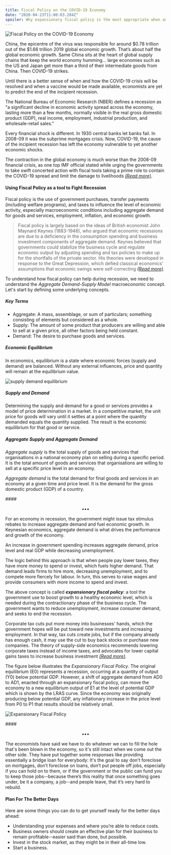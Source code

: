```yaml
---
title: Fiscal Policy on the COVID-19 Economy
date: "2020-04-23T11:00:03.284Z"
spoiler: Why expansionary fiscal policy is the most appropriate when an economy is in recession and producing below its potential GDP.
---
```


![Fiscal Policy on the COVID-19 Economy](https://www.dropbox.com/s/q2wy56hjl88h6gv/social-distancing.jpg?raw=1)

China, the epicentre of the virus was responsible for around $0.78 trillion out of the $1.66 trillion 2019 global economic growth. That’s about half the global economic growth. Same China sits at the heart of global supply chains that keep the world economy humming... large economies such as the US and Japan get more than a third of their intermediate goods from China. Then COVID-19 strikes.

Until there is a better sense of when and how the COVID-19 crisis will be resolved and when a vaccine would be made available, economists are yet to predict the end of the incipient recession.

The National Bureau of Economic Research (NBER) defines a recession as "a significant decline in economic activity spread across the economy, lasting more than a few months, normally visible in the real gross domestic product (GDP), real income, employment, industrial production, and wholesale-retail sales."

Every financial shock is different. In 1930 central banks let banks fail. In 2008-09 it was the subprime mortgages crisis. Now, COVID-19, the cause of the incipient recession has left the economy vulnerable to yet another economic shocks. 

The contraction in the global economy is much worse than the 2008-09 financial crisis, as one top IMF official stated while urging the governments to take swift concerted action with fiscal tools taking a prime role to contain the COVID-19 spread and limit the damage to livelihoods <a href="https://economictimes.indiatimes.com/news/international/world-news/covid-19-pandemic-worse-than-2008-09- financial-crisis-imf/articleshow/75161296.cms?utmsource=contentofinterest&utm_medium=text&utm_campaign=cppst" target="_blank" class="read-more">_(Read more)_</a>.

#### Using Fiscal Policy as a tool to Fight Recession

Fiscal policy is the use of government purchases, transfer payments (including welfare programs), and taxes to influence the level of economic activity, especially macroeconomic conditions including aggregate demand for goods and services, employment, inflation, and economic growth.

>Fiscal policy is largely based on the ideas of British economist John Maynard Keynes (1883-1946), who argued that economic recessions are due to a deficiency in the consumption spending and business investment components of aggregate demand. Keynes believed that governments could stabilize the business cycle and regulate economic output by adjusting spending and tax policies to make up for the shortfalls of the private sector. His theories were developed in response to the Great Depression, which defied classical economics' assumptions that economic swings were self-correcting <a href="https://www.investopedia.com/terms/f/fiscalpolicy.asp" target="_blank" class="read-more">_(Read more)_</a>.

To understand how fiscal policy can help during recession, we need to understand the _Aggregate Demand-Supply Model_ macroeconomic concept. Let's start by defining some underlying concepts.

##### Key Terms
* Aggregate: A mass, assemblage, or sum of particulars; something consisting of elements but considered as a whole.
* Supply: The amount of some product that producers are willing and able to sell at a given price, all other factors being held constant.
* Demand: The desire to purchase goods and services.

##### Economic Equilibrium
In economics, equilibrium is a state where economic forces (supply and demand) are balanced. Without any external influences, price and quantity will remain at the equilibrium value.

![supply demand equilibrium](https://www.dropbox.com/s/rucfsdtetj9koab/supply-demand-equilibrium.png?raw=1)

##### Supply and Demand

Determining the supply and demand for a good or services provides a model of price determination in a market. In a competitive market, the unit price for goods will vary until it settles at a point where the quantity demanded equals the quantity supplied. The result is the economic equilibrium for that good or service.

##### Aggregate Supply and Aggregate Demand
_Aggregate supply_ is the total supply of goods and services that organisations in a national economy plan on selling during a specific period. It is the total amount of goods and services that organisations are willing to sell at a specific price level in an economy.

_Aggregate demand_ is the total demand for final goods and services in an economy at a given time and price level. It is the demand for the gross domestic product (GDP) of a country.

####<p align="center">•••</p>

For an economy in recession, the government might issue tax stimulus rebates to increase aggregate demand and fuel economic growth. In Keynesian economics, aggregate demand is what drives the performance and growth of the economy.

An increase in government spending increases aggregate demand, price level and real GDP while decreasing unemployment.

The logic behind this approach is that when people pay lower taxes, they have more money to spend or invest, which fuels higher demand. That demand leads firms to hire more, decreasing unemployment, and to compete more fiercely for labour. In turn, this serves to raise wages and provide consumers with more income to spend and invest.

The above concept is called _<b>expansionary fiscal policy</b>_: a tool the government use to boost growth to a healthy economic level, which is needed during the contractionary phase of the business cycle. The government wants to reduce unemployment, increase consumer demand, and seeks to end the recession.

Corporate tax cuts put more money into businesses' hands, which the government hopes will be put toward new investments and increasing employment. In that way, tax cuts create jobs, but if the company already has enough cash, it may use the cut to buy back stocks or purchase new companies. The theory of supply-side economics recommends lowering corporate taxes instead of income taxes, and advocates for lower capital gains taxes to increase business investment <a href="https://www.thebalance.com/expansionary-fiscal-policy-purpose-examples-how-it-works-3305792" target="_blank" class="read-more">_(Read more)_</a>.


The figure below illustrates the _Expansionary Fiscal Policy_. The original equilibrium (E0) represents a recession, occurring at a quantity of output (Y0) below potential GDP. However, a shift of aggregate demand from AD0 to AD1, enacted through an expansionary fiscal policy, can move the economy to a new equilibrium output of E1 at the level of potential GDP which is shown by the LRAS curve. Since the economy was originally producing below potential GDP, any inflationary increase in the price level from P0 to P1 that results should be relatively small.

![Expansionary Fiscal Policy](https://www.dropbox.com/s/gzcaa0s7m1iyqk0/expansionary-fiscal-policy.png?raw=1)

####<p align="center">•••</p>

The economists have said we have to do whatever we can to fill the hole that's been blown in the economy, so it's still intact when we come out the other side. They have put together some responses like providing essentially a bridge loan for everybody: It's the goal to say don't foreclose on mortgages, don’t foreclose on loans, don’t put people off jobs, especially  if you can hold on to them, or if the government or the public can fund you to keep those jobs--because there’s this reality that once something goes under, be it a company, a job--and people leave, that it’s very hard to rebuild.

#### Plan For The Better Days
Here are some things you can do to get yourself ready for the better days ahead:
* Understanding your expenses and where you’re able to reduce costs.
* Business owners should create an effective plan for their business to remain profitable--easier said than done, but possible.
* Invest in the stock market, as they might be in their all-time low.
* Start a business. 


